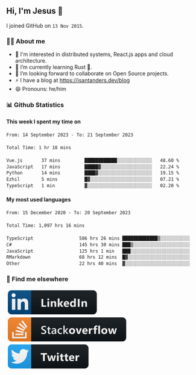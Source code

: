 ## Hi, I'm Jesus 👋

I joined GitHub on `13 Nov 2015`.

<!-- Talking about you -->

### 👨‍💻 About me

- 👦 I'm interested in distributed systems, React.js apps and cloud architecture.
- 🌱 I’m currently learning Rust 🦀.
- 👯 I’m looking forward to collaborate on Open Source projects.
- ⚡️ I have a blog at <https://jsantanders.dev/blog>
- 😄 Pronouns: he/him

### 📊 Github Statistics

#### This week I spent my time on

<!--START_SECTION:weekly-->

```txt
From: 14 September 2023 - To: 21 September 2023

Total Time: 1 hr 18 mins

Vue.js       37 mins         ████████████░░░░░░░░░░░░░   48.60 %
JavaScript   17 mins         █████▓░░░░░░░░░░░░░░░░░░░   22.24 %
Python       14 mins         ████▓░░░░░░░░░░░░░░░░░░░░   19.15 %
Ezhil        5 mins          █▓░░░░░░░░░░░░░░░░░░░░░░░   07.21 %
TypeScript   1 min           ▓░░░░░░░░░░░░░░░░░░░░░░░░   02.20 %
```

<!--END_SECTION:weekly-->

#### My most used languages

<!--START_SECTION:alltime-->

```txt
From: 15 December 2020 - To: 20 September 2023

Total Time: 1,097 hrs 16 mins

TypeScript                 586 hrs 26 mins █████████████▒░░░░░░░░░░░   53.44 %
C#                         145 hrs 30 mins ███▒░░░░░░░░░░░░░░░░░░░░░   13.26 %
JavaScript                 125 hrs 1 min   ███░░░░░░░░░░░░░░░░░░░░░░   11.39 %
RMarkdown                  68 hrs 12 mins  █▓░░░░░░░░░░░░░░░░░░░░░░░   06.22 %
Other                      22 hrs 40 mins  ▓░░░░░░░░░░░░░░░░░░░░░░░░   02.07 %
```

<!--END_SECTION:alltime-->

### 📢 Find me elsewhere

<p>
  <a target="_blank" href="https://linkedin.com/in/jsantanders">
    <img src="https://github.com/jsantanders/jsantanders/blob/master/img/linkedin.svg" alt="LinkedIn" style="vertical-align:top; margin:4px">
  </a>
  
  <a target="_blank" href="https://stackoverflow.com/users/7318331/jesus-santander">
    <img src="https://github.com/jsantanders/jsantanders/blob/master/img/stackoverflow.svg" alt="StackOverflow" style="vertical-align:top; margin:4px">
  </a>
  
  <a target="_blank" href="http://twitter.com/jsantanders">
    <img src="https://github.com/jsantanders/jsantanders/blob/master/img/twitter.svg" alt="Twitter" style="vertical-align:top; margin:4px">
  </a>
</p>
